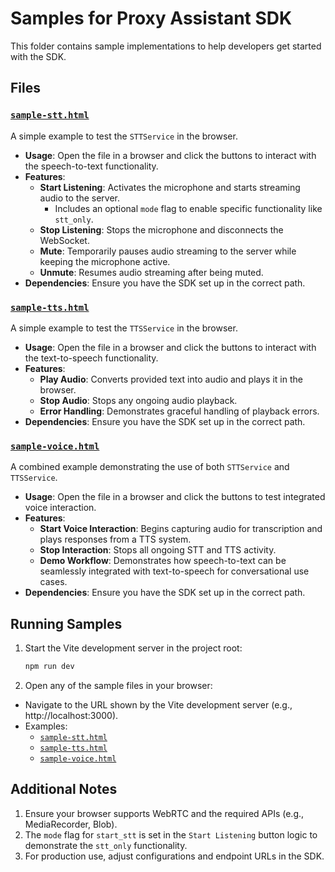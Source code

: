 # Samples for Proxy Assistant SDK

This folder contains sample implementations to help developers get started with the SDK.

## Files

### [`sample-stt.html`](sample-stt.html)
A simple example to test the `STTService` in the browser.

- **Usage**: Open the file in a browser and click the buttons to interact with the speech-to-text functionality.
- **Features**:
  - **Start Listening**: Activates the microphone and starts streaming audio to the server.
    - Includes an optional `mode` flag to enable specific functionality like `stt_only`.
  - **Stop Listening**: Stops the microphone and disconnects the WebSocket.
  - **Mute**: Temporarily pauses audio streaming to the server while keeping the microphone active.
  - **Unmute**: Resumes audio streaming after being muted.
- **Dependencies**: Ensure you have the SDK set up in the correct path.

### [`sample-tts.html`](sample-tts.html)
A simple example to test the `TTSService` in the browser.

- **Usage**: Open the file in a browser and click the buttons to interact with the text-to-speech functionality.
- **Features**:
  - **Play Audio**: Converts provided text into audio and plays it in the browser.
  - **Stop Audio**: Stops any ongoing audio playback.
  - **Error Handling**: Demonstrates graceful handling of playback errors.
- **Dependencies**: Ensure you have the SDK set up in the correct path.

### [`sample-voice.html`](sample-voice.html)
A combined example demonstrating the use of both `STTService` and `TTSService`.

- **Usage**: Open the file in a browser and click the buttons to test integrated voice interaction.
- **Features**:
  - **Start Voice Interaction**: Begins capturing audio for transcription and plays responses from a TTS system.
  - **Stop Interaction**: Stops all ongoing STT and TTS activity.
  - **Demo Workflow**: Demonstrates how speech-to-text can be seamlessly integrated with text-to-speech for conversational use cases.
- **Dependencies**: Ensure you have the SDK set up in the correct path.

## Running Samples

1. Start the Vite development server in the project root:
   ```bash
   npm run dev

   ```

2. Open any of the sample files in your browser:
- Navigate to the URL shown by the Vite development server (e.g., http://localhost:3000).
- Examples:
  - [`sample-stt.html`](sample-stt.html)
  - [`sample-tts.html`](sample-tts.html)
  - [`sample-voice.html`](sample-voice.html)

## Additional Notes

1. Ensure your browser supports WebRTC and the required APIs (e.g., MediaRecorder, Blob).
2. The `mode` flag for `start_stt` is set in the `Start Listening` button logic to demonstrate the `stt_only` functionality.
3. For production use, adjust configurations and endpoint URLs in the SDK.

